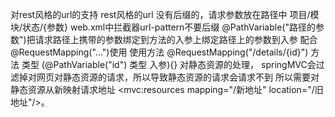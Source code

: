 对rest风格的url的支持
    rest风格的url
        没有后缀的，请求参数放在路径中
            项目/模块/状态/{参数}
        web.xml中拦截器url-pattern不要后缀
    @PathVariable("路径的参数")把请求路径上携带的参数绑定到方法的入参上绑定路径上的参数到入参
        配合 @RequestMapping("...")使用
        使用方法
            @RequestMapping("/details/{id}")
            方法 类型 (@PathVariable("id") 类型 入参){}
    对静态资源的处理，
        springMVC会过滤掉对网页对静态资源的请求，所以导致静态资源的请求会请求不到
        所以需要对静态资源从新映射请求地址
        <mvc:resources mapping="/新地址" location="/旧地址"/>。